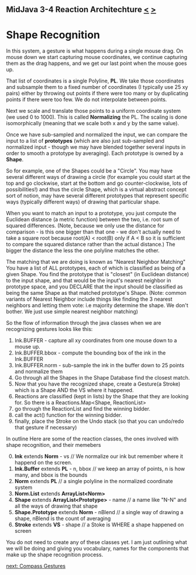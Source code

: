 ## MidJava 3-4 Reaction Architechture [&LT;](MJ0303.md) [&GT;](MJ0305.md)

# Shape Recognition

In this system, a gesture is what happens during a single mouse drag. On mouse down we start capturing mouse coordinates, we continue capturing them as the drag happens, and we get our last point when the mouse goes up.

That list of coordinates is a single Polyline, **PL**. We take those coordinates and subsample them to a fixed number of coordinates (I typically use 25 xy pairs) either by throwing out points if there were too many or by duplicating points if there were too few. We do not interpolate between points. 

Next we scale and translate those points to a uniform coordinate system (we used 0 to 1000). This is called **Normalizing** the PL. The scaling is done isomorphically (meaning that we scale both x and y by the same value).

Once we have sub-sampled and normalized the input, we can compare the input to a list of **prototypes** (which are also just sub-sampled and normalized input - though we may have blended together several inputs in order to smooth a prototype by averaging). Each prototype is owned by a **Shape**. 

So for example, one of the Shapes could be a "Circle". You may have several different ways of drawing a circle (for example you could start at the top and go clockwise, start at the bottom and go counter-clockwise, lots of possibilities!) and thus the circle Shape, which is a virtual abstract concept sort of notion, may have several different prototypes that represent specific ways (typically different ways) of drawing that particular shape.

When you want to match an input to a prototype, you just compute the Euclidean distance (a metric function) between the two, i.e. root sum of squared differences. (Note, because we only use the distance for comparison - is this one bigger than that one - we don't actually need to take a square root because root(A) < root(B) only if A < B so it is sufficient to compare the squared distance rather than the actual distance.) The bigger the distance the less the one polyline matches the other.

The matching that we are doing is known as "Nearest Neighbor Matching" You have a list of ALL prototypes, each of which is classified as being of a given Shape. You find the prototype that is "closest" (in Euclidean distance) to the input shape, and that would be the input's nearest neighbor in prototype space, and you DECLARE that the input should be classified as being the same Shape as that matched prototype's Shape. (Note: common variants of Nearest Neighbor include things like finding the 3 nearest neighbors and letting them vote: i.e majority determine the shape. We don't bother. We just use simple nearest neighbor matching)

So the flow of information through the java classes when we are recognizing gestures looks like this:

1. Ink.BUFFER - capture all xy coordinates from one mouse down to a mouse up.
2. Ink.BUFFER.bbox - compute the bounding box of the ink in the Ink.BUFFER
2. Ink.BUFFER.norm - sub-sample the ink in the buffer down to 25 points and normalize them
2. Go through all the Shapes in the Shape Database find the closest match.
2. Now that you have the recognized shape, create a Gesture(a Stroke) which is a Shape AND the VS where it happened.
2. Reactions are classified (kept in lists) by the Shape that they are looking for. So there is a Reactions.Map<Shape, ReactionList>
2. go through the ReactionList and find the winning bidder.
2. call the act() function for the winning bidder.
2. finally, place the Stroke on the Undo stack (so that you can undo/redo that gesture if necessary)


In outline Here are some of the reaction classes, the ones involved with shape recognition, and their memebers

0. **Ink** extends **Norm** - vs  // We normalize our ink but remember where it happend on the screen.
2. **Ink.Buffer** extends **PL** - n, bbox  // we keep an array of points, n is how many, and bbox is the bounds
2. **Norm** extends **PL**    // a single polyline in the normalized coordinate system
2. **Norm.List** extends **ArrayList&lt;Norm&gt;**
2. **Shape** extends **ArrayList&lt;Prototype&gt;** - name  // a name like "N-N" and all the ways of drawing that shape 
2. **Shape.Prototype** extends **Norm** - nBlend // a single way of drawing a shape, nBlend is the count of averaging
2. **Stroke** extends **VS** - shape  // a Stoke is WHERE a shape happened on screen


You do not need to create any of these classes yet. I am just outlining what we will be doing and giving you vocabulary, names for the components that make up the shape recognition process.

[next: Compass Gestures](MJ0305.md)

